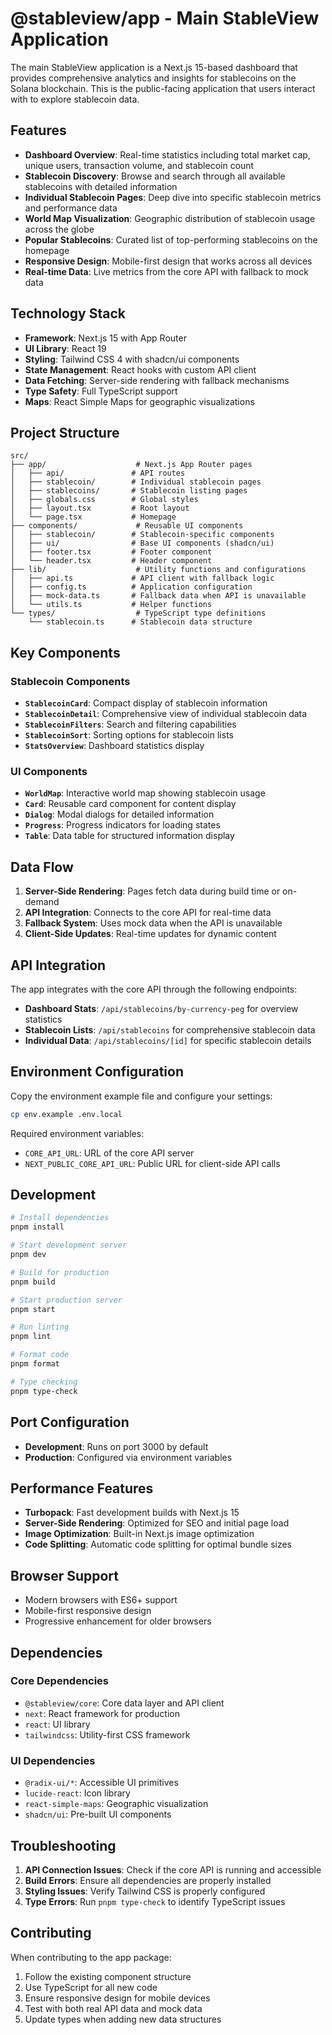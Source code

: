 # @stableview/app - Main StableView Application

The main StableView application is a Next.js 15-based dashboard that provides comprehensive analytics and insights for stablecoins on the Solana blockchain. This is the public-facing application that users interact with to explore stablecoin data.

## Features

- **Dashboard Overview**: Real-time statistics including total market cap, unique users, transaction volume, and stablecoin count
- **Stablecoin Discovery**: Browse and search through all available stablecoins with detailed information
- **Individual Stablecoin Pages**: Deep dive into specific stablecoin metrics and performance data
- **World Map Visualization**: Geographic distribution of stablecoin usage across the globe
- **Popular Stablecoins**: Curated list of top-performing stablecoins on the homepage
- **Responsive Design**: Mobile-first design that works across all devices
- **Real-time Data**: Live metrics from the core API with fallback to mock data

## Technology Stack

- **Framework**: Next.js 15 with App Router
- **UI Library**: React 19
- **Styling**: Tailwind CSS 4 with shadcn/ui components
- **State Management**: React hooks with custom API client
- **Data Fetching**: Server-side rendering with fallback mechanisms
- **Type Safety**: Full TypeScript support
- **Maps**: React Simple Maps for geographic visualizations

## Project Structure

```
src/
├── app/                    # Next.js App Router pages
│   ├── api/               # API routes
│   ├── stablecoin/        # Individual stablecoin pages
│   ├── stablecoins/       # Stablecoin listing pages
│   ├── globals.css        # Global styles
│   ├── layout.tsx         # Root layout
│   └── page.tsx           # Homepage
├── components/             # Reusable UI components
│   ├── stablecoin/        # Stablecoin-specific components
│   ├── ui/                # Base UI components (shadcn/ui)
│   ├── footer.tsx         # Footer component
│   └── header.tsx         # Header component
├── lib/                    # Utility functions and configurations
│   ├── api.ts             # API client with fallback logic
│   ├── config.ts          # Application configuration
│   ├── mock-data.ts       # Fallback data when API is unavailable
│   └── utils.ts           # Helper functions
└── types/                  # TypeScript type definitions
    └── stablecoin.ts      # Stablecoin data structure
```

## Key Components

### Stablecoin Components

- **`StablecoinCard`**: Compact display of stablecoin information
- **`StablecoinDetail`**: Comprehensive view of individual stablecoin data
- **`StablecoinFilters`**: Search and filtering capabilities
- **`StablecoinSort`**: Sorting options for stablecoin lists
- **`StatsOverview`**: Dashboard statistics display

### UI Components

- **`WorldMap`**: Interactive world map showing stablecoin usage
- **`Card`**: Reusable card component for content display
- **`Dialog`**: Modal dialogs for detailed information
- **`Progress`**: Progress indicators for loading states
- **`Table`**: Data table for structured information display

## Data Flow

1. **Server-Side Rendering**: Pages fetch data during build time or on-demand
2. **API Integration**: Connects to the core API for real-time data
3. **Fallback System**: Uses mock data when the API is unavailable
4. **Client-Side Updates**: Real-time updates for dynamic content

## API Integration

The app integrates with the core API through the following endpoints:

- **Dashboard Stats**: `/api/stablecoins/by-currency-peg` for overview statistics
- **Stablecoin Lists**: `/api/stablecoins` for comprehensive stablecoin data
- **Individual Data**: `/api/stablecoins/[id]` for specific stablecoin details

## Environment Configuration

Copy the environment example file and configure your settings:

```bash
cp env.example .env.local
```

Required environment variables:

- `CORE_API_URL`: URL of the core API server
- `NEXT_PUBLIC_CORE_API_URL`: Public URL for client-side API calls

## Development

```bash
# Install dependencies
pnpm install

# Start development server
pnpm dev

# Build for production
pnpm build

# Start production server
pnpm start

# Run linting
pnpm lint

# Format code
pnpm format

# Type checking
pnpm type-check
```

## Port Configuration

- **Development**: Runs on port 3000 by default
- **Production**: Configured via environment variables

## Performance Features

- **Turbopack**: Fast development builds with Next.js 15
- **Server-Side Rendering**: Optimized for SEO and initial page load
- **Image Optimization**: Built-in Next.js image optimization
- **Code Splitting**: Automatic code splitting for optimal bundle sizes

## Browser Support

- Modern browsers with ES6+ support
- Mobile-first responsive design
- Progressive enhancement for older browsers

## Dependencies

### Core Dependencies

- `@stableview/core`: Core data layer and API client
- `next`: React framework for production
- `react`: UI library
- `tailwindcss`: Utility-first CSS framework

### UI Dependencies

- `@radix-ui/*`: Accessible UI primitives
- `lucide-react`: Icon library
- `react-simple-maps`: Geographic visualization
- `shadcn/ui`: Pre-built UI components

## Troubleshooting

1. **API Connection Issues**: Check if the core API is running and accessible
2. **Build Errors**: Ensure all dependencies are properly installed
3. **Styling Issues**: Verify Tailwind CSS is properly configured
4. **Type Errors**: Run `pnpm type-check` to identify TypeScript issues

## Contributing

When contributing to the app package:

1. Follow the existing component structure
2. Use TypeScript for all new code
3. Ensure responsive design for mobile devices
4. Test with both real API data and mock data
5. Update types when adding new data structures
